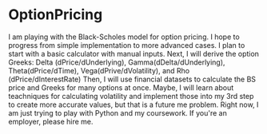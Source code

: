 # OptionPricing
I am playing with the Black-Scholes model for option pricing.  I hope to progress from simple implementation to more advanced cases.
I plan to start with a basic calculator with manual inputs.
Next, I will derive the option Greeks: Delta (dPrice/dUnderlying), Gamma(dDelta/dUnderlying), Theta(dPrice/dTime), Vega(dPrive/dVolatility), and Rho (dPrice/dInterestRate)
Then, I will use financial datasets to calculate the BS price and Greeks for many options at once.
Maybe, I will learn about teachniques for calculating volatility and implement those into my 3rd step to create more accurate values, but that is a future me problem.
Right now, I am just trying to play with Python and my coursework.
If you're an employer, please hire me.
